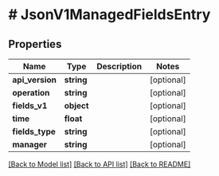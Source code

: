 # # JsonV1ManagedFieldsEntry

## Properties

Name | Type | Description | Notes
------------ | ------------- | ------------- | -------------
**api_version** | **string** |  | [optional]
**operation** | **string** |  | [optional]
**fields_v1** | **object** |  | [optional]
**time** | **float** |  | [optional]
**fields_type** | **string** |  | [optional]
**manager** | **string** |  | [optional]

[[Back to Model list]](../../README.md#models) [[Back to API list]](../../README.md#endpoints) [[Back to README]](../../README.md)
